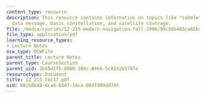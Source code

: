 ```yaml
---
content_type: resource
description: This resource contains information on topics like "codeless" tracking,
  data message, basic constellation, and satellite coverage.
file: /media/courses/12-215-modern-navigation-fall-2006/88cb8b486ca66bd714ca004fd09dd745_12_215_lec17.pdf
file_type: application/pdf
learning_resource_types:
- Lecture Notes
ocw_type: OCWFile
parent_title: Lecture Notes
parent_type: CourseSection
parent_uid: 2b55d2f5-0800-386c-0466-5c81d2b5787e
resourcetype: Document
title: 12_215_lec17.pdf
uid: 88cb8b48-6ca6-6bd7-14ca-004fd09dd745
---
```

